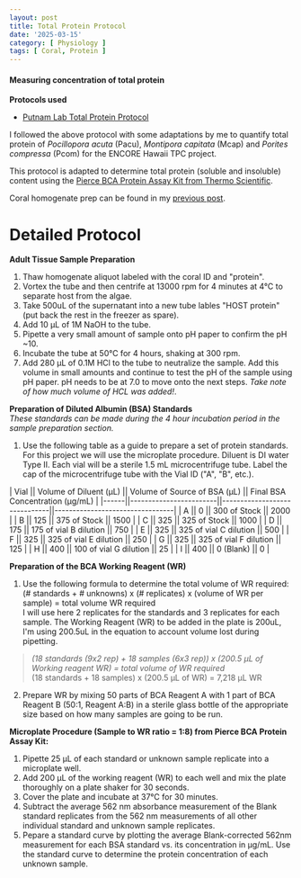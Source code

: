 ```yaml
---
layout: post
title: Total Protein Protocol
date: '2025-03-15'
category: [ Physiology ]
tags: [ Coral, Protein ]
---
```


#### Measuring concentration of total protein

**Protocols used**
- [Putnam Lab Total Protein Protocol](https://emmastrand.github.io/EmmaStrand_Notebook/Total-Protein-Protocol/)

I followed the above protocol with some adaptations by me to quantify total protein of  _Pocillopora acuta_ (Pacu), _Montipora capitata_ (Mcap) and _Porites compressa_ (Pcom) for the ENCORE Hawaii TPC project.

This protocol is adapted to determine total protein (soluble and insoluble) content using the [Pierce BCA Protein Assay Kit from Thermo Scientific](https://www.thermofisher.com/order/catalog/product/23225?SID=srch-srp-23225).  

Coral homogenate prep can be found in my [previous post](https://fscucchia-labnotebooks.github.io/FScucchia_Putnam_Lab_Notebook/Sample-Prep-Physio-Hawaii-TPC/).

# Detailed Protocol  

**Adult Tissue Sample Preparation**
1. Thaw homogenate aliquot labeled with the coral ID and "protein".
2. Vortex the tube and then centrife at 13000 rpm for 4 minutes at 4°C to separate host from the algae.
3. Take 500uL of the supernatant into a new tube lables "HOST protein" (put back the rest in the freezer as spare).
4. Add 10 μL of 1M NaOH to the tube.  
5. Pipette a very small amount of sample onto pH paper to confirm the pH ~10.  
6. Incubate the tube at 50°C for 4 hours, shaking at 300 rpm.  
7. Add 280 μL of 0.1M HCl to the tube to neutralize the sample. Add this volume in small amounts and continue to test the pH of the sample using pH paper. pH needs to be at 7.0 to move onto the next steps. _Take note of how much volume of HCL was added!_.  

**Preparation of Diluted Albumin (BSA) Standards**  
*These standards can be made during the 4 hour incubation period in the sample preparation section.*
1. Use the following table as a guide to prepare a set of protein standards. For this project we will use the microplate procedure. Diluent is DI water Type II. Each vial will be a sterile 1.5 mL microcentrifuge tube. Label the cap of the microcentrifuge tube with the Vial ID ("A", "B", etc.).  

| Vial || Volume of Diluent (μL) || Volume of Source of BSA (μL) || Final BSA Concentration (μg/mL) |
|------||------------------------||------------------------------||---------------------------------|
| A    || 0                      || 300 of Stock                 || 2000                            |
| B    || 125                    || 375 of Stock                 || 1500                            |
| C    || 325                    || 325 of Stock                 || 1000                            |
| D    || 175                    || 175 of vial B dilution       || 750                             |
| E    || 325                    || 325 of vial C dilution       || 500                             |
| F    || 325                    || 325 of vial E dilution       || 250                             |
| G    || 325                    || 325 of vial F dilution       || 125                             |
| H    || 400                    || 100 of vial G dilution       || 25                              |
| I    || 400                    || 0 (Blank)                    || 0                               |

**Preparation of the BCA Working Reagent (WR)**   
1. Use the following formula to determine the total volume of WR required:  
(# standards + # unknowns) x (# replicates) x (volume of WR per sample) = total volume WR required  
I will use here 2 replicates for the standards and 3 replicates for each sample. The Working Reagent (WR) to be added in the plate is 200uL, I'm using 200.5uL in the equation to account volume lost during pipetting.
> *(18 standards (9x2 rep) + 18 samples (6x3 rep)) x (200.5 μL of Working reagent WR) = total volume of WR required*  
(18 standards + 18 samples) x (200.5 μL of WR) = 7,218 μL WR  
2. Prepare WR by mixing 50 parts of BCA Reagent A with 1 part of BCA Reagent B (50:1, Reagent A:B) in a sterile glass bottle of the appropriate size based on how many samples are going to be run.  

**Microplate Procedure (Sample to WR ratio = 1:8) from Pierce BCA Protein Assay Kit:**  
1. Pipette 25 μL of each standard or unknown sample replicate into a microplate well.  
2. Add 200 μL of the working reagent (WR) to each well and mix the plate thoroughly on a plate shaker for 30 seconds.  
3. Cover the plate and incubate at 37°C for 30 minutes.  
4. Subtract the average 562 nm absorbance measurement of the Blank standard replicates from the 562 nm measurements of all other individual standard and unknown sample replicates.  
5. Pepare a standard curve by plotting the average Blank-corrected 562nm measurement for each BSA standard vs. its concentration in μg/mL. Use the standard curve to determine the protein concentration of each unknown sample.  